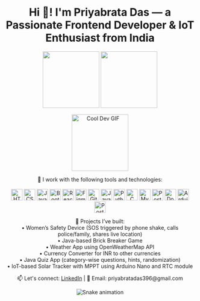 <h1 align="center">Hi 👋! I'm Priyabrata Das — a Passionate Frontend Developer & IoT Enthusiast from India</h1>

<p align="center">
  <img src="https://github-readme-stats.vercel.app/api?username=daspriyabratya007&hide_title=false&hide_rank=false&show_icons=true&include_all_commits=true&count_private=true&disable_animations=false&theme=dracula&locale=en&hide_border=false" height="150" />
  <img src="https://github-readme-stats.vercel.app/api/top-langs?username=daspriyabratya007&locale=en&hide_title=false&layout=compact&card_width=320&langs_count=5&theme=dracula&hide_border=false" height="150" />
</p>

<p align="center">
  <img align="center" height="150" src="https://i.imgflip.com/65efzo.gif" alt="Cool Dev GIF" />
</p>

<p align="center">
  🔧 I work with the following tools and technologies:
  <br><br>
  <img src="https://cdn.jsdelivr.net/gh/devicons/devicon/icons/html5/html5-original.svg" height="30" alt="HTML5"/>
  <img src="https://cdn.jsdelivr.net/gh/devicons/devicon/icons/css3/css3-original.svg" height="30" alt="CSS3"/>
  <img src="https://cdn.jsdelivr.net/gh/devicons/devicon/icons/javascript/javascript-original.svg" height="30" alt="JavaScript"/>
  <img src="https://cdn.jsdelivr.net/gh/devicons/devicon/icons/bootstrap/bootstrap-original.svg" height="30" alt="Bootstrap"/>
  <img src="https://cdn.jsdelivr.net/gh/devicons/devicon/icons/react/react-original.svg" height="30" alt="React"/>
  <img src="https://cdn.jsdelivr.net/gh/devicons/devicon/icons/figma/figma-original.svg" height="30" alt="Figma"/>
  <img src="https://cdn.jsdelivr.net/gh/devicons/devicon/icons/git/git-original.svg" height="30" alt="Git"/>
  <img src="https://cdn.jsdelivr.net/gh/devicons/devicon/icons/java/java-original.svg" height="30" alt="Java"/>
  <img src="https://cdn.jsdelivr.net/gh/devicons/devicon/icons/python/python-original.svg" height="30" alt="Python"/>
  <img src="https://cdn.jsdelivr.net/gh/devicons/devicon/icons/c/c-original.svg" height="30" alt="C"/>
  <img src="https://cdn.jsdelivr.net/gh/devicons/devicon/icons/mysql/mysql-original.svg" height="30" alt="MySQL"/>
  <img src="https://cdn.jsdelivr.net/gh/devicons/devicon/icons/postgresql/postgresql-original.svg" height="30" alt="PostgreSQL"/>
  <img src="https://cdn.jsdelivr.net/gh/devicons/devicon/icons/docker/docker-original.svg" height="30" alt="Docker"/>
  <img src="https://cdn.jsdelivr.net/gh/devicons/devicon/icons/arduino/arduino-original.svg" height="30" alt="Arduino"/>
  <img src="https://www.vectorlogo.zone/logos/getpostman/getpostman-icon.svg" height="30" alt="Postman"/>
</p>

<p align="center">
  🧠 Projects I’ve built:
  <br>
  • Women’s Safety Device (SOS triggered by phone shake, calls police/family, shares live location)<br>
  • Java-based Brick Breaker Game<br>
  • Weather App using OpenWeatherMap API<br>
  • Currency Converter for INR to other currencies<br>
  • Java Quiz App (category-wise questions, hints, randomization)<br>
  • IoT-based Solar Tracker with MPPT using Arduino Nano and RTC module<br>
</p>

<p align="center">
  📫 Let's connect: <a href="https://linkedin.com/in/priyabrata-das-3724a6258" target="_blank">LinkedIn</a> |
  📧 Email: priyabratadas396@gmail.com
</p>

<p align="center">
  <img src="https://raw.githubusercontent.com/daspriyabratya007/daspriyabratya007/output/snake.svg" alt="Snake animation" />
</p>
